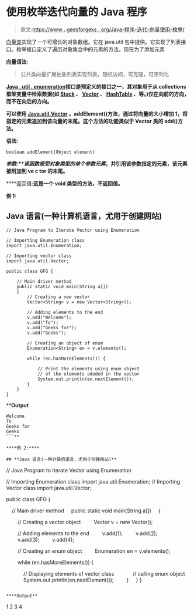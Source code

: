 # 使用枚举迭代向量的 Java 程序

> 原文:[https://www . geesforgeks . org/Java-程序-迭代-向量使用-枚举/](https://www.geeksforgeeks.org/java-program-to-iterate-vector-using-enumeration/)

[向量类](https://www.geeksforgeeks.org/java-util-vector-class-java/)实现了一个可增长的对象数组。它在 java.util 包中提供。它实现了列表接口。枚举接口定义了遍历对象集合中的元素的方法。现在为了添加元素

**向量语法:**

> 公共类向量<e>扩展抽象列表<e>实现列表<e>，随机访问，可克隆，可序列化</e></e></e>

[**Java . util . enumeration**](https://www.geeksforgeeks.org/enumeration-interface-in-java/)**接口是预定义的接口之一，其对象用于从 collections 框架变量中检索数据(如 [Stack](https://www.geeksforgeeks.org/stack-class-in-java/) 、 [Vector](https://www.geeksforgeeks.org/java-util-vector-class-java/) 、 [HashTable](https://www.geeksforgeeks.org/hashtable-in-java/) 、等。)仅在向前的方向，而不在向后的方向。**

**可以使用 [Java.util.Vector](https://www.geeksforgeeks.org/java-util-vector-class-java/) 。addElement()方法，通过将向量的大小增加 1，将指定的元素追加到该向量的末尾。这个方法的功能类似于 Vector 类的 add()方法。**

****语法:****

```
boolean addElement(Object element)
```

****参数:**该函数接受对象类型的单个参数*元素*，并引用该参数指定的元素，该元素被附加到 ve **c** tor 的末尾。**

****返回值:**这是一个 void 类型的方法，不返回值。**

****例 1:****

## **Java 语言(一种计算机语言，尤用于创建网站)**

```
// Java Program to Iterate Vector using Enumeration

// Importing Enumeration class
import java.util.Enumeration;

// Importing vector class
import java.util.Vector;

public class GFG {

    // Main driver method
    public static void main(String a[])
    {
        // Creating a new vector
        Vector<String> v = new Vector<String>();

        // Adding elements to the end
        v.add("Welcome");
        v.add("To");
        v.add("Geeks for");
        v.add("Geeks");

        // Creating an object of enum
        Enumeration<String> en = v.elements();

        while (en.hasMoreElements()) {

            // Print the elements using enum object
            // of the elements adeded in the vector
            System.out.println(en.nextElement());
        }
    }
}
```

****Output**

```
Welcome
To
Geeks for
Geeks
```** 

****例 2:****

## **Java 语言(一种计算机语言，尤用于创建网站)**

```
// Java Program to Iterate Vector using Enumeration

// Importing Enumeration class
import java.util.Enumeration;
// Importing Vector class
import java.util.Vector;

public class GFG {

    // Main driver method
    public static void main(String a[])
    {

        // Creating a vector object
        Vector<Integer> v = new Vector<Integer>();

        // Adding elements to the end
        v.add(1);
        v.add(2);
        v.add(3);
        v.add(4);

        // Creating an enum object
        Enumeration<Integer> en = v.elements();

        while (en.hasMoreElements()) {

            // Displaying elements of vector class
            // calling enum object
            System.out.println(en.nextElement());
        }
    }
}
```

****Output**

```
1
2
3
4
```**